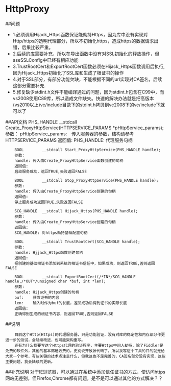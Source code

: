 # HttpProxy
##问题

- 1.必须调用Hijack_Https函数保证能劫持Https，因为库中没有实现对Http/https的透明代理部分，所以不初始化https，造成https的数据请求出错，后果比较严重。
- 2.后续的库需要补充，所以在导出函数中没有对SSL初始化的释放操作，但aseSSLConfig中已经有相应功能
- 3.TrustRootCert和ExportRootCert函数必须在Hijack_Https函数调用后执行,因为Hijack_Https初始化了SSL库和生成了根证书的操作
- 4.对于SSL部分，有部分功能欠缺，不能根据不同的url实现对CA签名，后续这部分需要补充.
- 5.修复缺少stdint.h文件不能编译通过的问题，因为stdint.h包含在C99中，而vs2008使用C89库，所以造成文件缺失。快速的解决办法就是把高版本(vs2010以上)vc/include目录下的stdint.h拷贝到vc2008下的vc/include下就可以了

##API文档
		PHS_HANDLE  __stdcall Create_ProxyHttpService(HTTPSERVICE_PARAMS *pHttpService_params);
		参数：
		pHttpService_params:　传入服务器的参数，结构请参考HTTPSERVICE_PARAMS
		返回值:
		PHS_HANDLE:	代理服务句柄
		
		BOOL        __stdcall Start_ProxyHttpService(PHS_HANDLE handle);
		参数:
		handle:	传入由Create_ProxyHttpService函数创建的句柄
		返回值:
		启动服务成功，返回TRUE,失败返回FALSE
		
		BOOL        __stdcall Stop_ProxyHttpService(PHS_HANDLE handle);
		参数:
		handle:	传入由Create_ProxyHttpService创建的句柄
		返回值:
		停止服务成功返回TRUE,失败返回FALSE

		SCG_HANDLE  __stdcall Hijack_Https(PHS_HANDLE handle);
		参数:
		handle:	传入由Create_ProxyHttpService创建的句柄
		返回值:
		SCG_HANDLE:	对https劫持基础配置句柄
		
		BOOL        __stdcall TrustRootCert(SCG_HANDLE handle);
		参数:
		handle:	Hjjack_Https函数创建句柄
		返回值:
		把创建的基础根证书添加到系统的根证书信任中，如果成功，则返回TRUE,否则返回FALSE

		BOOL        __stdcall ExportRootCert(/*IN*/SCG_HANDLE handle,/*OUT*/unsigned char *buf, int *len);
		参数:
		handle:	Hijack_Https创建的句柄
		buf:	获取证书的内容
		len:	输入时作为buf的长度，返回成功后得到证书的实际长度
		返回值:
		正确得到生成的根证书内容，则返回TRUE,否则返回FALSE
##说明
		
		目前这个Http(Https)的代理服务器，只是功能验证，没有对库的稳定性和内存部分作更进一步的测试，会陆续改进，也可能架构重写。
		还有为什么我要写这个Https代理的验证程序，主要Https中间人劫持，除了Fiddler是免费的软件外，其他的基本都是收费的，更别说开放源代码了，所以我写这个工具的目的就是给大家一个参考，有些关键的技术点注意什么，但我这也不是完善的，CA签名部分没有实现，这些主要问题，我会陆续的更新。	

##补充说明
		对于IE浏览器，可以通过在系统中添加信任证书的方式，使访问https网站无差别，但Firefox,Chrome都有问题，是不是可以通过其他的方式解决？？